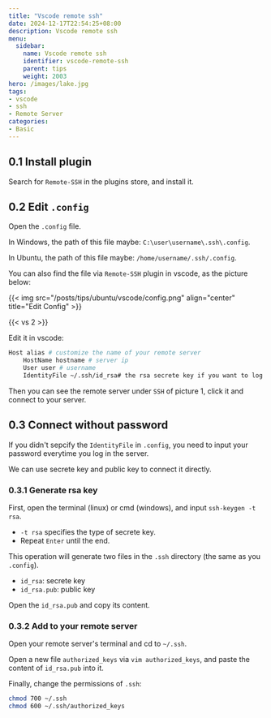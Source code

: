 ```yaml
---
title: "Vscode remote ssh"
date: 2024-12-17T22:54:25+08:00
description: Vscode remote ssh
menu:
  sidebar:
    name: Vscode remote ssh
    identifier: vscode-remote-ssh
    parent: tips
    weight: 2003
hero: /images/lake.jpg
tags:
- vscode
- ssh
- Remote Server
categories:
- Basic
---
```


## 0.1 Install plugin
Search for `Remote-SSH` in the plugins store, and install it.

## 0.2 Edit `.config`
Open the `.config` file.

In Windows, the path of this file maybe: `C:\user\username\.ssh\.config`.

In Ubuntu, the path of this file maybe: `/home/username/.ssh/.config`.

You can also find the file via `Remote-SSH` plugin in vscode, as the picture below:

{{< img src="/posts/tips/ubuntu/vscode/config.png" align="center" title="Edit Config" >}}

{{< vs 2 >}}

Edit it in vscode:

```bash
Host alias # customize the name of your remote server
    HostName hostname # server ip
    User user # username
    IdentityFile ~/.ssh/id_rsa# the rsa secrete key if you want to log in the server without password, see section 0.3
```

Then you can see the remote server under `SSH` of picture 1, click it and connect to your server.

## 0.3 Connect without password
If you didn't sepcify the `IdentityFile` in `.config`, you need to input your password everytime you log in the server.

We can use secrete key and public key to connect it directly.

### 0.3.1 Generate rsa key
First, open the terminal (linux) or cmd (windows), and input `ssh-keygen -t rsa`.
* `-t rsa` specifies the type of secrete key.
* Repeat `Enter` until the end.

This operation will generate two files in the `.ssh` directory (the same as you `.config`).
* `id_rsa`: secrete key
* `id_rsa.pub`: public key

Open the `id_rsa.pub` and copy its content.

### 0.3.2 Add to your remote server
Open your remote server's terminal and cd to `~/.ssh`.

Open a new file `authorized_keys` via `vim authorized_keys`, and paste the content of `id_rsa.pub` into it.

Finally, change the permissions of `.ssh`:
```bash
chmod 700 ~/.ssh
chmod 600 ~/.ssh/authorized_keys
```